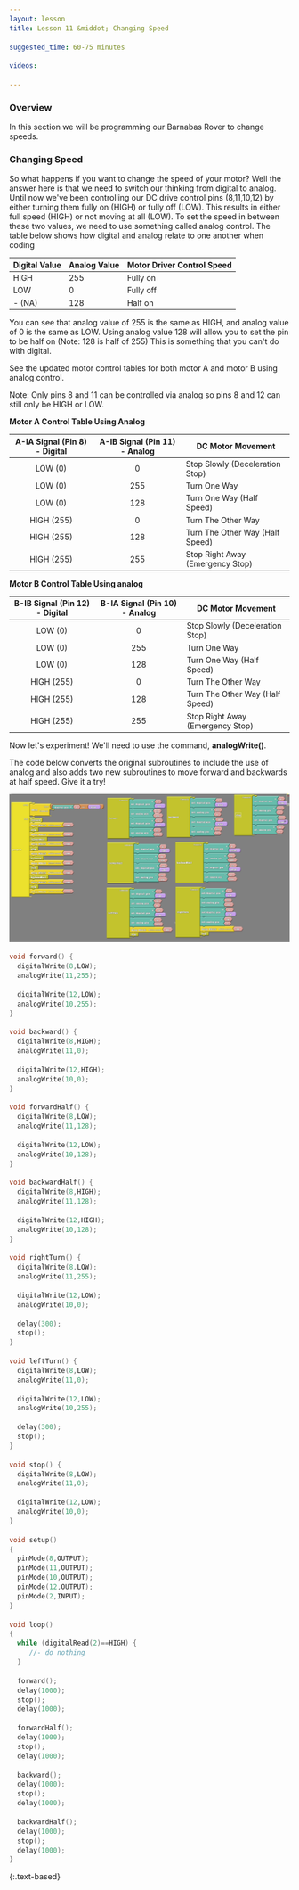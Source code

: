 ```yaml
---
layout: lesson
title: Lesson 11 &middot; Changing Speed

suggested_time: 60-75 minutes  

videos:

---
```


### Overview

In this section we will be programming our Barnabas Rover to change speeds.

### Changing Speed

So what happens if you want to change the speed of your motor?  Well the answer here is that we need to switch our thinking from digital to analog.  Until now we've been controlling our DC drive control pins (8,11,10,12) by either turning them fully on (HIGH) or fully off (LOW).  This results in either full speed (HIGH) or not moving at all (LOW).  To set the speed in between these two values, we need to use something called analog control.  The table below shows how digital and analog relate to one another when coding

| Digital Value | Analog Value | Motor Driver Control Speed |
| ------------- | ------------ | -------------------------- |
| HIGH          | 255          | Fully on                   |
| LOW           | 0            | Fully off                  |
| - (NA)        | 128          | Half on                    |

You can see that analog value of 255 is the same as HIGH, and analog value of 0 is the same as LOW.  Using analog value 128 will allow you to set the pin to be half on (Note: 128 is half of 255)  This is something that you can't do with digital.  

See the updated motor control tables for both motor A and motor B using analog control.  

Note: Only pins 8 and 11 can be controlled via analog so pins 8 and 12 can still only be HIGH or LOW.  

**Motor A Control Table Using Analog**

| A-IA Signal (Pin 8) - Digital | A-IB Signal (Pin 11) - Analog | DC Motor Movement                |
| :---------------------------: | :---------------------------: | -------------------------------- |
|            LOW (0)            |               0               | Stop Slowly (Deceleration Stop)  |
|            LOW (0)            |              255              | Turn One Way                     |
|            LOW (0)            |              128              | Turn One Way (Half Speed)        |
|          HIGH (255)           |               0               | Turn The Other Way               |
|          HIGH (255)           |              128              | Turn The Other Way (Half Speed)  |
|          HIGH (255)           |              255              | Stop Right Away (Emergency Stop) |

**Motor B Control Table Using analog**

| B-IB Signal (Pin 12) - Digital | B-IA Signal (Pin 10) - Analog | DC Motor Movement                |
| :----------------------------: | :---------------------------: | -------------------------------- |
|            LOW (0)             |               0               | Stop Slowly (Deceleration Stop)  |
|            LOW (0)             |              255              | Turn One Way                     |
|            LOW (0)             |              128              | Turn One Way  (Half Speed)       |
|           HIGH (255)           |               0               | Turn The Other Way               |
|           HIGH (255)           |              128              | Turn The Other Way (Half Speed)  |
|           HIGH (255)           |              255              | Stop Right Away (Emergency Stop) |

Now let's experiment!  We'll need to use the command, **analogWrite()**.

The code below converts the original subroutines to include the use of analog and also adds two new subroutines to move forward and backwards at half speed.  Give it a try!

<img src="halfspeedardu.png" alt="fig-6_0" style="zoom:100%;" class="image center block-based" />

```c
void forward() {
  digitalWrite(8,LOW);
  analogWrite(11,255);

  digitalWrite(12,LOW);
  analogWrite(10,255);
}

void backward() {
  digitalWrite(8,HIGH);
  analogWrite(11,0);

  digitalWrite(12,HIGH);
  analogWrite(10,0);
}

void forwardHalf() {
  digitalWrite(8,LOW);
  analogWrite(11,128);

  digitalWrite(12,LOW);
  analogWrite(10,128);
}

void backwardHalf() {
  digitalWrite(8,HIGH);
  analogWrite(11,128);

  digitalWrite(12,HIGH);
  analogWrite(10,128);
}

void rightTurn() {
  digitalWrite(8,LOW);
  analogWrite(11,255);

  digitalWrite(12,LOW);
  analogWrite(10,0);
  
  delay(300);
  stop();
}

void leftTurn() {
  digitalWrite(8,LOW);
  analogWrite(11,0);

  digitalWrite(12,LOW);
  analogWrite(10,255);
  
  delay(300);
  stop();
}

void stop() {
  digitalWrite(8,LOW);
  analogWrite(11,0);

  digitalWrite(12,LOW);
  analogWrite(10,0);
}

void setup()
{
  pinMode(8,OUTPUT);
  pinMode(11,OUTPUT);
  pinMode(10,OUTPUT);
  pinMode(12,OUTPUT);
  pinMode(2,INPUT);
}

void loop()
{
  while (digitalRead(2)==HIGH) {
     //- do nothing
  }
 
  forward();
  delay(1000);
  stop();
  delay(1000);
  
  forwardHalf();
  delay(1000);
  stop();
  delay(1000);
  
  backward();
  delay(1000);
  stop();
  delay(1000);

  backwardHalf();
  delay(1000);
  stop();
  delay(1000);
}
```
{:.text-based}

